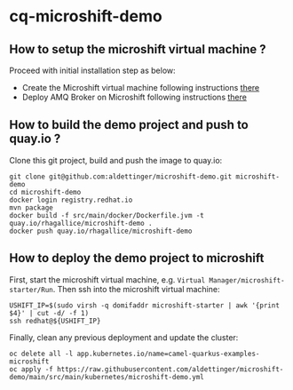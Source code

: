 # cq-microshift-demo

## How to setup the microshift virtual machine ?

Proceed with initial installation step as below:
 + Create the Microshift virtual machine following instructions [there](https://github.com/openshift/microshift/blob/main/docs/user/getting_started.md)
 + Deploy AMQ Broker on Microshift following instructions [there](https://github.com/openshift/microshift/blob/main/docs/user/howto_amq_broker.md)

## How to build the demo project and push to quay.io ?

Clone this git project, build and push the image to quay.io:

```
git clone git@github.com:aldettinger/microshift-demo.git microshift-demo
cd microshift-demo
docker login registry.redhat.io
mvn package
docker build -f src/main/docker/Dockerfile.jvm -t quay.io/rhagallice/microshift-demo .
docker push quay.io/rhagallice/microshift-demo
```

## How to deploy the demo project to microshift

First, start the microshift virtual machine, e.g. `Virtual Manager/microshift-starter/Run`.
Then ssh into the microshift virtual machine:

```
USHIFT_IP=$(sudo virsh -q domifaddr microshift-starter | awk '{print $4}' | cut -d/ -f 1)
ssh redhat@${USHIFT_IP}
```

Finally, clean any previous deployment and update the cluster:

```
oc delete all -l app.kubernetes.io/name=camel-quarkus-examples-microshift
oc apply -f https://raw.githubusercontent.com/aldettinger/microshift-demo/main/src/main/kubernetes/microshift-demo.yml
```
